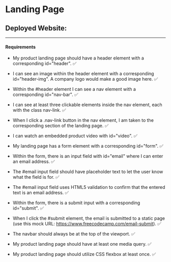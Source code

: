 # Landing Page

## Deployed Website:

***

#### Requirements
- My product landing page should have a header element with a corresponding id="header". ✅

- I can see an image within the header element with a corresponding id="header-img". A company logo would make a good image here. ✅

- Within the #header element I can see a nav element with a corresponding id="nav-bar". ✅

- I can see at least three clickable elements inside the nav element, each with the class nav-link. ✅

- When I click a .nav-link button in the nav element, I am taken to the corresponding section of the landing page. ✅

- I can watch an embedded product video with id="video". ✅

- My landing page has a form element with a corresponding id="form". ✅

- Within the form, there is an input field with id="email" where I can enter an email address. ✅

- The #email input field should have placeholder text to let the user know what the field is for. ✅

- The #email input field uses HTML5 validation to confirm that the entered text is an email address. ✅
 
- Within the form, there is a submit input with a corresponding id="submit". ✅

- When I click the #submit element, the email is submitted to a static page (use this mock URL: https://www.freecodecamp.com/email-submit). ✅

- The navbar should always be at the top of the viewport. ✅

- My product landing page should have at least one media query. ✅

- My product landing page should utilize CSS flexbox at least once. ✅
